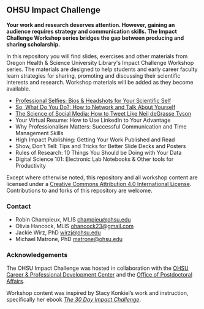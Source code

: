 ## OHSU Impact Challenge

**Your work and research deserves attention. However, gaining an audience requires strategy and communication skills. The Impact Challenge Workshop series bridges the gap between producing and sharing scholarship.**

In this repository you will find slides, exercises and other materials from Oregon Health & Science University Library's Impact Challenge Workshop series. The materials are designed to help students and early career faculty learn strategies for sharing, promoting and discussing their scientific interests and research. Workshop materials will be added as they become available. 

* [Professional Selfies:  Bios & Headshots for Your Scientific Self](https://github.com/OHSU-Library/Impact-Workshop-Series/tree/master/Materials/Professional_Selfies)
* [So, What Do You Do?:  How to Network and Talk About Yourself](https://github.com/OHSU-Library/Impact-Workshop-Series/tree/master/Materials/Networking)
* [The Science of Social Media:  How to Tweet Like Neil deGrasse Tyson](https://github.com/OHSU-Library/Impact-Workshop-Series/tree/master/Materials/Social_Media)
* Your Virtual Resume:  How to Use LinkedIn to Your Advantage
* Why Professionalism Matters:  Successful Communication and Time Management Skills 
* High Impact Publishing:  Getting Your Work Published and Read
* Show, Don’t Tell:  Tips and Tricks for Better Slide Decks and Posters
* Rules of Research: 10 Things You Should be Doing with Your Data
* Digital Science 101:  Electronic Lab Notebooks & Other tools for Productivity

Except where otherwise noted, this repository and all workshop content are licensed under a [Creative Commons Attribution 4.0 International License](https://creativecommons.org/licenses/by/4.0/).  Contributions to and forks of this repository are welcome.  

### Contact

* Robin Champieux, MLIS [champieu@ohsu.edu](mailto:champieu@ohsu.edu)
* Olivia Hancock, MLIS [ohancock23@gmail.com](mailto:ohancock23@gmail.com)
* Jackie Wirz, PhD [wirzj@ohsu.edu](mailto:wirzj@ohsu.edu)
* Michael Matrone, PhD [matrone@ohsu.edu](mailto:matrone@ohsu.edu)

### Acknowledgements

The OHSU Impact Challenge was hosted in collaboration with the [OHSU Career & Professional Development Center](https://www.ohsu.edu/xd/education/schools/school-of-medicine/academic-programs/graduate-studies/pdc.cfm) and the [Office of Postdoctoral Affairs](https://www.ohsu.edu/xd/research/postdocs-students/postdoctoral-fellows-guide/).  

Workshop content was inspired by Stacy Konkiel’s work and instruction, specifically her ebook *[The 30 Day Impact Challenge](http://blog.impactstory.org/wp-content/uploads/2015/01/impact_challenge_ebook_links.pdf)*.




